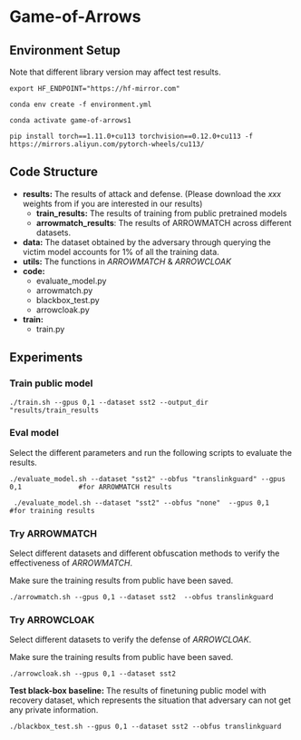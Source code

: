 # Game-of-Arrows


## Environment Setup
Note that different library version may affect test results. 

```
export HF_ENDPOINT="https://hf-mirror.com"

conda env create -f environment.yml

conda activate game-of-arrows1

pip install torch==1.11.0+cu113 torchvision==0.12.0+cu113 -f https://mirrors.aliyun.com/pytorch-wheels/cu113/
```

## Code Structure
* **results:**  The results of attack and defense. (Please download the *xxx* weights from if you are interested in our results)
    * **train_results:** The results of training from public pretrained models
    * **arrowmatch_results**: The results of ARROWMATCH across different datasets.
* **data:** The dataset obtained by the adversary through querying the victim model accounts for 1% of all the training data.
* **utils:** The functions in *ARROWMATCH* & *ARROWCLOAK*
* **code:**  
    * evaluate_model.py
    * arrowmatch.py
    * blackbox_test.py
    * arrowcloak.py
* **train:**
    * train.py



## Experiments

### Train public model
```
./train.sh --gpus 0,1 --dataset sst2 --output_dir "results/train_results
```

### Eval model 
Select the different parameters and run the following scripts to evaluate the results.
```
./evaluate_model.sh --dataset "sst2" --obfus "translinkguard" --gpus 0,1              #for ARROWMATCH results
 
 ./evaluate_model.sh --dataset "sst2" --obfus "none"  --gpus 0,1                      #for training results

```

### Try ARROWMATCH
Select different datasets and different obfuscation methods to verify the effectiveness of *ARROWMATCH*.

Make sure the training results from public have been saved. 

```
./arrowmatch.sh --gpus 0,1 --dataset sst2  --obfus translinkguard
```

### Try ARROWCLOAK
Select different datasets to verify the defense of *ARROWCLOAK*.

Make sure the training results from public have been saved. 

```
./arrowcloak.sh --gpus 0,1 --dataset sst2
```

**Test black-box baseline:** The results of finetuning public model with recovery dataset, which represents the situation that adversary can not get any private information.
```
./blackbox_test.sh --gpus 0,1 --dataset sst2 --obfus translinkguard
```

